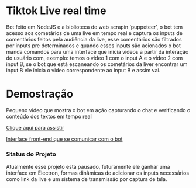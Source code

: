 # Tiktok Live real time 

Bot feito em NodeJS e a biblioteca de web scrapin ‘puppeteer’, o bot tem acesso aos cometários de uma live em tempo real e captura os inputs de comentários feitos pela audiência da live, esse comentários são filtrados por inputs pre determinados e quando esses inputs são acionados o bot manda comandos para uma interface que inicia vídeos a partir da interação do usuário com, exemplo: temos o video 1 com o input A e o video 2 com input B,  se o bot que está escaneando os cometários da liver encontrar um input B ele inicia o video correspondente ao  input B e assim vai.

# Demostração

Pequeno vídeo que mostra o bot em ação capturando o chat e verificando o conteúdo dos textos em tempo real 

[Clique aqui para assistir](https://youtu.be/CWmjZaPGwYA)

[Interface front-end que se comunicar com o bot](https://www.youtube.com/watch?v=SVmeXl0elWI&ab_channel=MaiconGabriel)

### Status do Projeto 

Atualmente esse projeto está pausado, futuramente ele ganhar uma interface em Electron, formas dinâmicas de adicionar os inputs necessários como link da live e um sistema de transmissão por captura de tela. 
